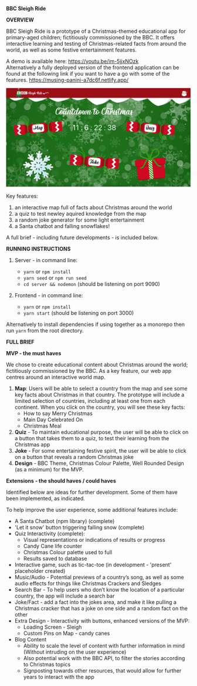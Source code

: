 **BBC Sleigh Ride**

**OVERVIEW**

BBC Sleigh Ride is a prototype of a Christmas-themed educational app for primary-aged children; fictitiously commissioned by the BBC. It offers interactive learning and testing of Christmas-related facts from around the world, as well as some festive entertainment features.

A demo is available here: https://youtu.be/im-5jjxNOzk
<br>
Alternatively a fully deployed version of the frontend application can be found at the following link if you want to have a go with some of the features.
https://musing-panini-a7dc6f.netlify.app/

![BBCSleighRide](screenshots/BBCSleighRide_homepage.png)

Key features:

1. an interactive map full of facts about Christmas around the world
2. a quiz to test newley aquired knowledge from the map
3. a random joke generator for some light entertainment
4. a Santa chatbot and falling snowflakes!

A full brief - including future developments - is included below.

**RUNNING INSTRUCTIONS**

1. Server - in command line:

   - `yarn` or `npm install`
   - `yarn seed` or `npm run seed`
   - `cd server && nodemon` (should be listening on port 9090)

2. Frontend - in command line:
   - `yarn` or `npm install`
   - `yarn start` (should be listening on port 3000)

Alternatively to install dependencies if using together as a monorepo then run `yarn` from the root directory.

**FULL BRIEF**

**MVP - the must haves**

We chose to create educational content about Christmas around the world; fictitiously commissioned by the BBC. As a key feature, our web app centres around an interactive world map.

1. **Map**: Users will be able to select a country from the map and see some key facts about Christmas in that country. The prototype will include a limited selection of countries, including at least one from each continent. When you click on the country, you will see these key facts:
   - How to say Merry Christmas
   - Main Day Celebrated On
   - Christmas Meal
2. **Quiz** - To maintain educational purpose, the user will be able to click on a button that takes them to a quiz, to test their learning from the Christmas app
3. **Joke** - For some entertaining festive spirit, the user will be able to click on a button that reveals a random Christmas joke
4. **Design** - BBC Theme, Christmas Colour Palette, Well Rounded Design (as a minimum) for the MVP.

**Extensions - the should haves / could haves**

Identified below are ideas for further development. Some of them have been implemented, as indicated.

To help improve the user experience, some additional features include:

- A Santa Chatbot (npm library) (complete)
- 'Let it snow' button triggering falling snow (complete)
- Quiz Interactivity (complete):
  - Visual representations or indications of results or progress
  - Candy Cane life counter
  - Christmas Colour palette used to full
  - Results saved to database
- Interactive game, such as tic-tac-toe (in development - 'present' placeholder created)
- Music/Audio - Potential previews of a country’s song, as well as some audio effects for things like Christmas Crackers and Sledges
- Search Bar - To help users who don’t know the location of a particular country, the app will include a search bar
- Joke/Fact - add a fact into the jokes area, and make it like pulling a Christmas cracker that has a joke on one side and a random fact on the other
- Extra Design - Interactivity with buttons, enhanced versions of the MVP:
  - Loading Screen - Sleigh
  - Custom Pins on Map - candy canes
- Blog Content
  - Ability to scale the level of content with further information in mind (Without intruding on the user experience)
  - Also potential work with the BBC API, to filter the stories according to Christmas topics
  - Signposting towards other resources, that would allow for further years to interact with the app
